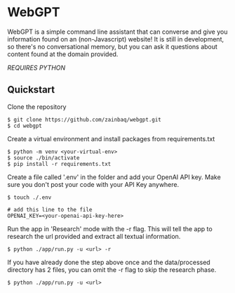 # WebGPT

WebGPT is a simple command line assistant that can converse and give you information found on an (non-Javascript) website! It is still in development, so there's no conversational memory, but you can ask it questions about content found at the domain provided.

*REQUIRES PYTHON*

## Quickstart
Clone the repository
```
$ git clone https://github.com/zainbaq/webgpt.git
$ cd webgpt
```
Create a virtual environment and install packages from requirements.txt
```
$ python -m venv <your-virtual-env>
$ source ./bin/activate
$ pip install -r requirements.txt
```
Create a file called '.env' in the folder and add your OpenAI API key. Make sure you don't post your code with your API Key anywhere.
```
$ touch ./.env

# add this line to the file
OPENAI_KEY=<your-openai-api-key-here>
```

Run the app in 'Research' mode with the -r flag. This will tell the app to research the url provided and extract all textual information.
```
$ python ./app/run.py -u <url> -r
```

If you have already done the step above once and the data/processed directory has 2 files, you can omit the -r flag to skip the research phase.
```
$ python ./app/run.py -u <url>
```